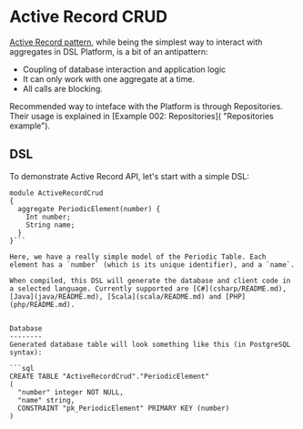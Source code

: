 Active Record CRUD
==================

[Active Record pattern](http://en.wikipedia.org/wiki/Active_record_pattern "Active Record"), while being the simplest way to interact with aggregates in DSL Platform, is a bit of an antipattern:
* Coupling of database interaction and application logic
* It can only work with one aggregate at a time.
* All calls are blocking.

Recommended way to inteface with the Platform is through Repositories. Their usage is explained in [Example 002: Repositories]( "Repositories example").

DSL
---
To demonstrate Active Record API, let's start with a simple DSL:

```
module ActiveRecordCrud
{
  aggregate PeriodicElement(number) {
    Int number;
    String name;
  }
}```

Here, we have a really simple model of the Periodic Table. Each element has a `number` (which is its unique identifier), and a `name`.

When compiled, this DSL will generate the database and client code in a selected language. Currently supported are [C#](csharp/README.md), [Java](java/README.md), [Scala](scala/README.md) and [PHP](php/README.md).


Database
--------
Generated database table will look something like this (in PostgreSQL syntax):

```sql
CREATE TABLE "ActiveRecordCrud"."PeriodicElement"
(
  "number" integer NOT NULL,
  "name" string,
  CONSTRAINT "pk_PeriodicElement" PRIMARY KEY (number)
)
```
